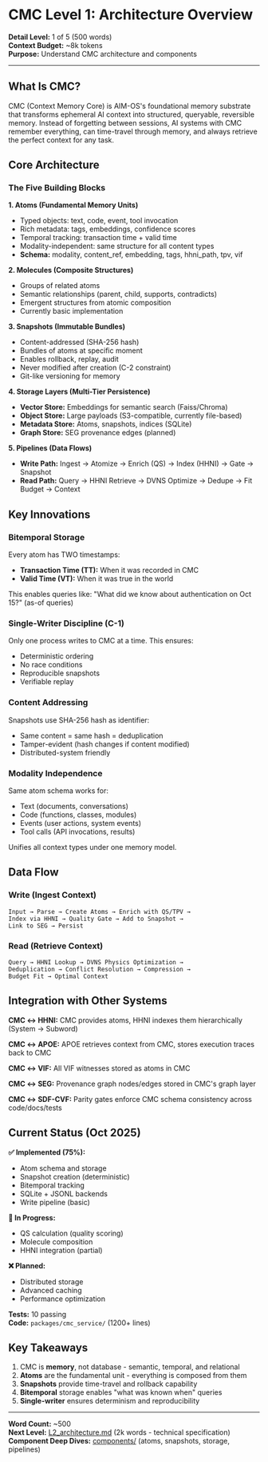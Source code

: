 # CMC Level 1: Architecture Overview

**Detail Level:** 1 of 5 (500 words)  
**Context Budget:** ~8k tokens  
**Purpose:** Understand CMC architecture and components

---

## What Is CMC?

CMC (Context Memory Core) is AIM-OS's foundational memory substrate that transforms ephemeral AI context into structured, queryable, reversible memory. Instead of forgetting between sessions, AI systems with CMC remember everything, can time-travel through memory, and always retrieve the perfect context for any task.

## Core Architecture

### The Five Building Blocks

**1. Atoms (Fundamental Memory Units)**
- Typed objects: text, code, event, tool invocation
- Rich metadata: tags, embeddings, confidence scores
- Temporal tracking: transaction time + valid time
- Modality-independent: same structure for all content types
- **Schema:** modality, content_ref, embedding, tags, hhni_path, tpv, vif

**2. Molecules (Composite Structures)**
- Groups of related atoms
- Semantic relationships (parent, child, supports, contradicts)
- Emergent structures from atomic composition
- Currently basic implementation

**3. Snapshots (Immutable Bundles)**
- Content-addressed (SHA-256 hash)
- Bundles of atoms at specific moment
- Enables rollback, replay, audit
- Never modified after creation (C-2 constraint)
- Git-like versioning for memory

**4. Storage Layers (Multi-Tier Persistence)**
- **Vector Store:** Embeddings for semantic search (Faiss/Chroma)
- **Object Store:** Large payloads (S3-compatible, currently file-based)
- **Metadata Store:** Atoms, snapshots, indices (SQLite)
- **Graph Store:** SEG provenance edges (planned)

**5. Pipelines (Data Flows)**
- **Write Path:** Ingest → Atomize → Enrich (QS) → Index (HHNI) → Gate → Snapshot
- **Read Path:** Query → HHNI Retrieve → DVNS Optimize → Dedupe → Fit Budget → Context

## Key Innovations

### Bitemporal Storage
Every atom has TWO timestamps:
- **Transaction Time (TT):** When it was recorded in CMC
- **Valid Time (VT):** When it was true in the world

This enables queries like: "What did we know about authentication on Oct 15?" (as-of queries)

### Single-Writer Discipline (C-1)
Only one process writes to CMC at a time. This ensures:
- Deterministic ordering
- No race conditions
- Reproducible snapshots
- Verifiable replay

### Content Addressing
Snapshots use SHA-256 hash as identifier:
- Same content = same hash = deduplication
- Tamper-evident (hash changes if content modified)
- Distributed-system friendly

### Modality Independence
Same atom schema works for:
- Text (documents, conversations)
- Code (functions, classes, modules)
- Events (user actions, system events)
- Tool calls (API invocations, results)

Unifies all context types under one memory model.

## Data Flow

### Write (Ingest Context)
```
Input → Parse → Create Atoms → Enrich with QS/TPV → 
Index via HHNI → Quality Gate → Add to Snapshot → 
Link to SEG → Persist
```

### Read (Retrieve Context)
```
Query → HHNI Lookup → DVNS Physics Optimization → 
Deduplication → Conflict Resolution → Compression → 
Budget Fit → Optimal Context
```

## Integration with Other Systems

**CMC ↔ HHNI:** CMC provides atoms, HHNI indexes them hierarchically (System → Subword)

**CMC ↔ APOE:** APOE retrieves context from CMC, stores execution traces back to CMC

**CMC ↔ VIF:** All VIF witnesses stored as atoms in CMC

**CMC ↔ SEG:** Provenance graph nodes/edges stored in CMC's graph layer

**CMC ↔ SDF-CVF:** Parity gates enforce CMC schema consistency across code/docs/tests

## Current Status (Oct 2025)

**✅ Implemented (75%):**
- Atom schema and storage
- Snapshot creation (deterministic)
- Bitemporal tracking
- SQLite + JSONL backends
- Write pipeline (basic)

**🔄 In Progress:**
- QS calculation (quality scoring)
- Molecule composition
- HHNI integration (partial)

**❌ Planned:**
- Distributed storage
- Advanced caching
- Performance optimization

**Tests:** 10 passing  
**Code:** `packages/cmc_service/` (1200+ lines)

## Key Takeaways

1. CMC is **memory**, not database - semantic, temporal, and relational
2. **Atoms** are the fundamental unit - everything is composed from them
3. **Snapshots** provide time-travel and rollback capability
4. **Bitemporal** storage enables "what was known when" queries
5. **Single-writer** ensures determinism and reproducibility

---

**Word Count:** ~500  
**Next Level:** [L2_architecture.md](L2_architecture.md) (2k words - technical specification)  
**Component Deep Dives:** [components/](components/) (atoms, snapshots, storage, pipelines)

